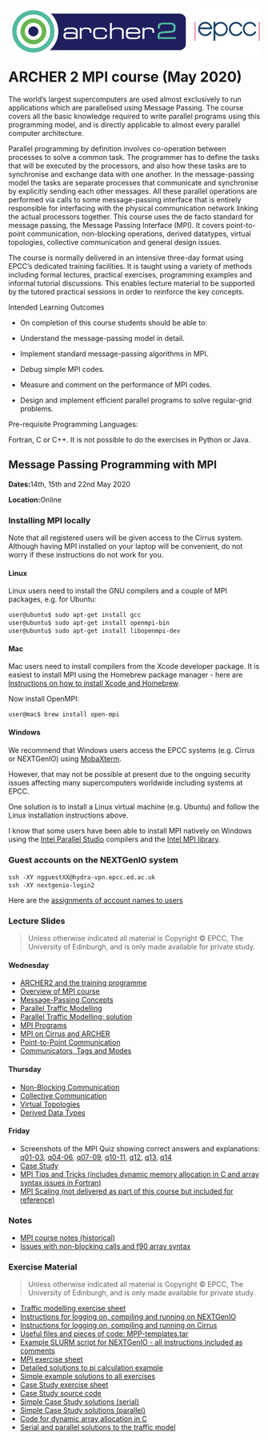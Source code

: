 <img src="./images/Archer2_logo.png"  width="355" height="100" align="left"> <img src="./images/epcc_logo.jpg" align="right" width="133" height="100">

<br /><br /><br /><br /><br />


# ARCHER 2 MPI course (May 2020)

The world’s largest supercomputers are used almost exclusively to run
applications which are parallelised using Message Passing. The course
covers all the basic knowledge required to write parallel programs
using this programming model, and is directly applicable to almost
every parallel computer architecture.

Parallel programming by definition involves co-operation between
processes to solve a common task. The programmer has to define the
tasks that will be executed by the processors, and also how these
tasks are to synchronise and exchange data with one another. In the
message-passing model the tasks are separate processes that
communicate and synchronise by explicitly sending each other
messages. All these parallel operations are performed via calls to
some message-passing interface that is entirely responsible for
interfacing with the physical communication network linking the actual
processors together. This course uses the de facto standard for
message passing, the Message Passing Interface (MPI). It covers
point-to-point communication, non-blocking operations, derived
datatypes, virtual topologies, collective communication and general
design issues.

The course is normally delivered in an intensive three-day format
using EPCC’s dedicated training facilities. It is taught using a
variety of methods including formal lectures, practical exercises,
programming examples and informal tutorial discussions. This enables
lecture material to be supported by the tutored practical sessions in
order to reinforce the key concepts.

Intended Learning Outcomes

 * On completion of this course students should be able to:

 * Understand the message-passing model in detail.

 * Implement standard message-passing algorithms in MPI.

 * Debug simple MPI codes.

 * Measure and comment on the performance of MPI codes.

 * Design and implement efficient parallel programs to solve
regular-grid problems.

Pre-requisite Programming Languages:

Fortran, C or C++. It is not possible to do the exercises in Python or Java.

<h2>Message Passing Programming with MPI</h2>

<p><strong>Dates:</strong>14th, 15th and 22nd May 2020
<p><strong>Location:</strong>Online</p>

<h3>Installing MPI locally</h3>

Note that all registered users will be given access to the Cirrus
system. Although having MPI installed on your laptop will be
convenient, do not worry if these instructions do not work for you.

<h4>Linux</h4>

Linux users need to install the GNU compilers and a couple of MPI packages,
e.g. for Ubuntu:

    user@ubuntu$ sudo apt-get install gcc
    user@ubuntu$ sudo apt-get install openmpi-bin
    user@ubuntu$ sudo apt-get install libopenmpi-dev

<h4>Mac</h4>

Mac users need to install compilers from the Xcode developer
package. It is easiest to install MPI using the Homebrew package
manager - here are [Instructions on how to install Xcode and
Homebrew](https://www.moncefbelyamani.com/how-to-install-xcode-homebrew-git-rvm-ruby-on-mac/).

Now install OpenMPI:

    user@mac$ brew install open-mpi

<h4>Windows</h4>

We recommend that Windows users access the EPCC systems (e.g. Cirrus
or NEXTGenIO) using
[MobaXterm](https://www.archer2.ac.uk/training/training-software).

However, that may not be possible at present due to the ongoing
security issues affecting many supercomputers worldwide including
systems at EPCC.

One solution is to install a Linux virtual machine (e.g. Ubuntu) and
follow the Linux installation instructions above.

I know that some users have been able to install MPI natively on
Windows using the [Intel Parallel
Studio](https://software.intel.com/content/www/us/en/develop/tools/parallel-studio-xe/choose-download.html)
compilers and the [Intel MPI
library](https://software.intel.com/content/www/us/en/develop/documentation/mpi-developer-guide-windows/top.html).

<h3>Guest accounts on the NEXTGenIO system</h4>

    ssh -XY ngguestXX@hydra-vpn.epcc.ed.ac.uk
    ssh -XY nextgenio-login2

Here are the [assignments of account names to users](exercises/accounts.txt)

<h3>Lecture Slides</h3>

<p><blockquote>Unless otherwise indicated all material is Copyright
&copy; EPCC, The University of Edinburgh, and is only made available
for private study. </blockquote></p>

<h4>Wednesday</h4>

<ul>
<li><a href="slides/L00-ARCHER2-PTC-Intro.pdf">ARCHER2 and the training programme</a>
<li><a href="slides/L00-overview_3day.pdf">Overview of MPI course</a>
<li><a href="slides/L01-mpconcepts.pdf">Message-Passing Concepts</a>
<li><a href="slides/E01-traffic.pdf">Parallel Traffic Modelling</a>
<li><a href="slides/road-solution.pdf">Parallel Traffic Modelling: solution</a>
<li><a href="slides/L02-intro.pdf">MPI Programs</a>
<li><a href="slides/L03-archer-cirrus-mpi.pdf">MPI on Cirrus and ARCHER</a>
<li><a href="slides/L04-pt2pt.pdf">Point-to-Point Communication</a>
<li><a href="slides/L06-modetagcomm.pdf">Communicators, Tags and Modes</a>
</ul>

<h4>Thursday</h4>

<ul>

<li><a href="slides/L07-nonblocking.pdf">Non-Blocking Communication</a>
<li><a href="slides/L08-collective.pdf">Collective Communication</a>
<li><a href="slides/L09-topology.pdf">Virtual Topologies</a>
<li><a href="slides/L10-derivedtypes.pdf">Derived Data Types</a> 

</ul>

<h4>Friday</h4>

<ul>
<li>Screenshots of the MPI Quiz showing correct answers and explanations: 
<a href="exercises/MPP-quiz-q01-03.png">q01-03</a>, 
<a href="exercises/MPP-quiz-q04-06.png">q04-06</a>, 
<a href="exercises/MPP-quiz-q07-09.png">q07-09</a>, 
<a href="exercises/MPP-quiz-q10-11.png">q10-11</a>, 
<a href="exercises/MPP-quiz-q12.png">q12</a>, 
<a href="exercises/MPP-quiz-q13.png">q13</a>, 
<a href="exercises/MPP-quiz-q14.png">q14</a>
<li><a href="slides/L11-casestudy.pdf">Case Study</a>
<li><a href="slides/L12-tipsandtricks.pdf">MPI Tips and Tricks (includes dynamic memory allocation in C and array syntax issues in Fortran)</a>
<li><a href="slides/L13-scaling.pdf">MPI Scaling (not delivered as part of this course but included for reference)</a>
</ul>

<h3>Notes</h3>

<ul>
<li><a href="notes/MPP-notes.pdf">MPI course notes (historical)</a>
<li><a href="notes/MPP-f90issues.pdf">Issues with non-blocking calls and f90 array syntax</a>
</ul>

<h3>Exercise Material</h3>

<p><blockquote>Unless otherwise indicated all material is Copyright &copy; EPCC, The University of Edinburgh, and is only made available for private study. </blockquote></p>

<ul>
<li><a href="exercises/road.pdf">Traffic modelling exercise sheet</a></li>
<li><a href="exercises/NEXTGenIO-MPI-cribsheet.pdf">Instructions for logging on, compiling and running on NEXTGenIO</a></li>
<li><a href="exercises/Cirrus-MPI-cribsheet.pdf">Instructions for logging on, compiling and running on Cirrus</a></li>
<li><a href="exercises/MPP-templates.tar">Useful files and pieces of code: MPP-templates.tar</a></li>
<li><a href="exercises/hello.job">Example SLURM script for NEXTGenIO - all instructions included as comments</a></li>
<li><a href="exercises/MPP-exercises.pdf">MPI exercise sheet</a></li>
<li><a href="exercises/MPP-pi.tar">Detailed solutions to pi calculation example</a>
<li><a href="exercises/MPP-solutions.tar">Simple example solutions to all exercises</a>
<li><a href="exercises/MPP-casestudy.pdf">Case Study exercise sheet</a></li>
<li><a href="exercises/MPP-casestudy.tar.gz">Case Study source code</a></li>
<li><a href="exercises/MPP-caseserial.tar">Simple Case Study solutions (serial)</a></li>
<li><a href="exercises/MPP-casesolns.tar">Simple Case Study solutions (parallel)</a></li>
<li><a href="exercises/MPP-arralloc.tar">Code for dynamic array allocation in C</a>
<li><a href="exercises/MPP-traffic.tar">Serial and parallel solutions to the traffic model</a></li>
</ul>
